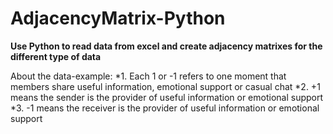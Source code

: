 # AdjacencyMatrix-Python
**Use Python to read data from excel and create adjacency matrixes for the different type of data**

About the data-example:
*1. Each 1 or -1 refers to one moment that members share useful information, emotional support or casual chat
*2. +1 means the sender is the provider of useful information or emotional support
*3. -1 means the receiver is the provider of useful information or emotional support



